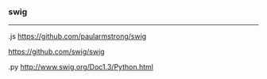 ### swig
---
.js
https://github.com/paularmstrong/swig

https://github.com/swig/swig

.py
http://www.swig.org/Doc1.3/Python.html

```

```

```
```

```
```

